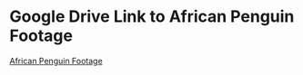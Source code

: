 # Google Drive Link to African Penguin Footage 

[African Penguin Footage](https://drive.google.com/drive/folders/1rV47iIPkAqV56fC0eDNOwvNVxiUN5vun)
